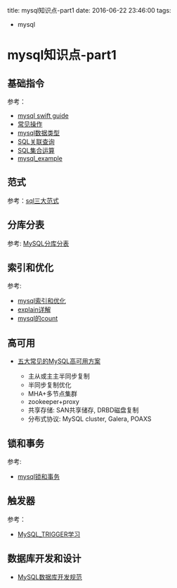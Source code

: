 title: mysql知识点-part1
date: 2016-06-22 23:46:00
tags:
- mysql


# mysql知识点-part1

## 基础指令

参考：

* [mysql swift guide](mysql-swift-guide.md)
* [常见操作](mysql-common-cmd.md)
* [mysql数据类型](mysql数据类型.md)
* [SQL关联查询](mysql-join.md)
* [SQL集合运算](sql-combine.md)
* [mysql_example](mysql_example.md)

## 范式

参考：[sql三大范式](sql三大范式.md)

## 分库分表

参考: [MySQL分库分表](mysql分库分表.md)

## 索引和优化

参考: 

* [mysql索引和优化](mysql索引和优化.md)
* [explain详解](explain详解.md)
* [mysql的count](mysql的count.md)


## 高可用

* [五大常见的MySQL高可用方案](https://zhuanlan.zhihu.com/p/25960208)

	* 主从或主主半同步复制
	* 半同步复制优化
	* MHA+多节点集群
	* zookeeper+proxy
	* 共享存储: SAN共享储存, DRBD磁盘复制
	* 分布式协议: 	MySQL cluster, Galera, POAXS

## 锁和事务

参考: 

* [mysql锁和事务](mysql锁和事务.md)

## 触发器

参考：

* [MySQL_TRIGGER学习](MySQL_TRIGGER学习.md)

## 数据库开发和设计

* [MySQL数据库开发规范](MySQL数据库开发规范.md)



